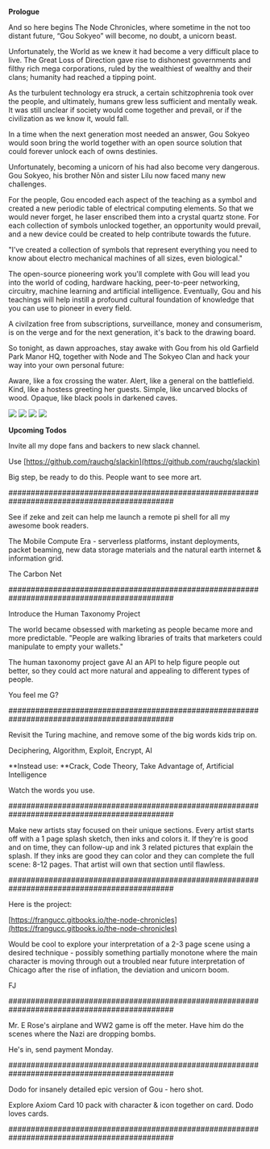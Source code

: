 **Prologue**



And so here begins The Node Chronicles, where sometime in the not too distant future, “Gou Sokyeo” will become, no doubt, a unicorn beast.

Unfortunately, the World as we knew it had become a very difficult place to live. The Great Loss of Direction gave rise to dishonest governments and filthy rich mega corporations, ruled by the wealthiest of wealthy and their clans; humanity had reached a tipping point. 

As the turbulent technology era struck, a certain schitzophrenia took over the people, and ultimately, humans grew less sufficient and mentally weak. It was still unclear if society would come together and prevail, or if the civilization as we know it, would fall. 

In a time when the next generation most needed an answer, Gou Sokyeo would soon bring the world together with an open source solution that could forever unlock each of owns destinies. 

Unfortunately, becoming a unicorn of his had also become very dangerous. Gou Sokyeo, his brother Nōn and sister Lilu now faced many new challenges.  

For the people, Gou encoded each aspect of the teaching as a symbol and created a new periodic table of electrical computing elements. So that we would never forget, he laser enscribed them into a crystal quartz stone. For each collection of symbols unlocked together, an opportunity would prevail, and a new device could be created to help contribute towards the future. 

"I’ve created a collection of symbols that represent everything you need to know about electro mechanical machines of all sizes, even biological."

The open-source pioneering work you'll complete with Gou will lead you into the world of coding, hardware hacking, peer-to-peer networking, circuitry, machine learning and artificial intelligence. Eventually, Gou and his teachings will help instill a profound cultural foundation of knowledge that you can use to pioneer in every field. 

A civilzation free from subscriptions, surveillance, money and consumerism, is on the verge and for the next generation, it's back to the drawing board. 

So tonight, as dawn approaches, stay awake with Gou from his old Garfield Park Manor HQ, together with Node and The Sokyeo Clan and hack your way into your own personal future:

Aware, like a fox crossing the water. 
Alert, like a general on the battlefield.
Kind, like a hostess greeting her guests.
Simple, like uncarved blocks of wood.
Opaque, like black pools in darkened caves.


![](/assets/gou-stone-4.jpg)
![](/assets/gou-stone-3.jpg)
![](/assets/gou-stone-2.jpg)
![](/assets/gou-stone-1.jpg)

**Upcoming Todos**

Invite all my dope fans and backers to new slack channel. 

Use [https://github.com/rauchg/slackin](https://github.com/rauchg/slackin)

Big step, be ready to do this. People want to see more art.

\#\#\#\#\#\#\#\#\#\#\#\#\#\#\#\#\#\#\#\#\#\#\#\#\#\#\#\#\#\#\#\#\#\#\#\#\#\#\#\#\#\#\#\#\#\#\#\#\#\#\#\#\#\#\#\#\#\#\#\#\#\#\#\#\#\#\#\#\#\#\#\#\#\#\#\#\#\#\#\#\#\#\#\#\#\#\#\#\#\#\#\#\#

See if zeke and zeit can help me launch a remote pi shell for all my awesome book readers. 

The Mobile Compute Era - serverless platforms, instant deployments, packet beaming, new data storage materials and the natural earth internet & information grid. 

The Carbon Net

\#\#\#\#\#\#\#\#\#\#\#\#\#\#\#\#\#\#\#\#\#\#\#\#\#\#\#\#\#\#\#\#\#\#\#\#\#\#\#\#\#\#\#\#\#\#\#\#\#\#\#\#\#\#\#\#\#\#\#\#\#\#\#\#\#\#\#\#\#\#\#\#\#\#\#\#\#\#\#\#\#\#\#\#\#\#\#\#\#\#\#\#\#

Introduce the Human Taxonomy Project

The world became obsessed with marketing as people became more and more predictable. "People are walking libraries of traits that marketers could manipulate to empty your wallets." 

The human taxonomy project gave AI an API to help figure people out better, so they could act more natural and appealing to different types of people.

You feel me G?

\#\#\#\#\#\#\#\#\#\#\#\#\#\#\#\#\#\#\#\#\#\#\#\#\#\#\#\#\#\#\#\#\#\#\#\#\#\#\#\#\#\#\#\#\#\#\#\#\#\#\#\#\#\#\#\#\#\#\#\#\#\#\#\#\#\#\#\#\#\#\#\#\#\#\#\#\#\#\#\#\#\#\#\#\#\#\#\#\#\#\#\#\#

Revisit the Turing machine, and remove some of the big words kids trip on. 

Deciphering, Algorithm, Exploit, Encrypt, AI

**Instead use: **Crack, Code Theory, Take Advantage of, Artificial Intelligence

Watch the words you use.

\#\#\#\#\#\#\#\#\#\#\#\#\#\#\#\#\#\#\#\#\#\#\#\#\#\#\#\#\#\#\#\#\#\#\#\#\#\#\#\#\#\#\#\#\#\#\#\#\#\#\#\#\#\#\#\#\#\#\#\#\#\#\#\#\#\#\#\#\#\#\#\#\#\#\#\#\#\#\#\#\#\#\#\#\#\#\#\#\#\#\#\#\#

Make new artists stay focused on their unique sections. Every artist starts off with a 1 page splash sketch, then inks and colors it. If they're is good and on time, they can follow-up and ink 3 related pictures that explain the splash. If they inks are good they can color and they can complete the full scene: 8-12 pages. That artist will own that section until flawless.

\#\#\#\#\#\#\#\#\#\#\#\#\#\#\#\#\#\#\#\#\#\#\#\#\#\#\#\#\#\#\#\#\#\#\#\#\#\#\#\#\#\#\#\#\#\#\#\#\#\#\#\#\#\#\#\#\#\#\#\#\#\#\#\#\#\#\#\#\#\#\#\#\#\#\#\#\#\#\#\#\#\#\#\#\#\#\#\#\#\#\#\#\#

Here is the project:

[https://frangucc.gitbooks.io/the-node-chronicles](https://frangucc.gitbooks.io/the-node-chronicles)

Would be cool to explore your interpretation of a 2-3 page scene using a desired technique - possibly something partially monotone where the main character is moving through out a troubled near future interpretation of Chicago after the rise of inflation, the deviation and unicorn boom.  
  
FJ

\#\#\#\#\#\#\#\#\#\#\#\#\#\#\#\#\#\#\#\#\#\#\#\#\#\#\#\#\#\#\#\#\#\#\#\#\#\#\#\#\#\#\#\#\#\#\#\#\#\#\#\#\#\#\#\#\#\#\#\#\#\#\#\#\#\#\#\#\#\#\#\#\#\#\#\#\#\#\#\#\#\#\#\#\#\#\#\#\#\#\#\#\#

Mr. E Rose's airplane and WW2 game is off the meter. Have him do the scenes where the Nazi are dropping bombs. 

He's in, send payment Monday.

\#\#\#\#\#\#\#\#\#\#\#\#\#\#\#\#\#\#\#\#\#\#\#\#\#\#\#\#\#\#\#\#\#\#\#\#\#\#\#\#\#\#\#\#\#\#\#\#\#\#\#\#\#\#\#\#\#\#\#\#\#\#\#\#\#\#\#\#\#\#\#\#\#\#\#\#\#\#\#\#\#\#\#\#\#\#\#\#\#\#\#\#\#

Dodo for insanely detailed epic version of Gou - hero shot.

Explore Axiom Card 10 pack with character & icon together on card. Dodo loves cards.

\#\#\#\#\#\#\#\#\#\#\#\#\#\#\#\#\#\#\#\#\#\#\#\#\#\#\#\#\#\#\#\#\#\#\#\#\#\#\#\#\#\#\#\#\#\#\#\#\#\#\#\#\#\#\#\#\#\#\#\#\#\#\#\#\#\#\#\#\#\#\#\#\#\#\#\#\#\#\#\#\#\#\#\#\#\#\#\#\#\#\#\#\#  


